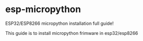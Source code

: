 # esp-micropython
ESP32/ESP8266 micropython installation full guide!

This guide is to install micropython frimware in esp32/esp8266

